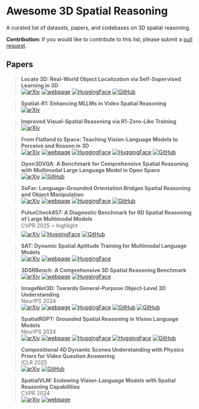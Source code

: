 # Awesome 3D Spatial Reasoning

A curated list of datasets, papers, and codebases on 3D spatial reasoning.

**Contribution:** If you would like to contribute to this list, please submit a [pull request](https://github.com/wufeim/awesome-3d-spatial-reasoning/pulls).

## Papers

> **Locate 3D: Real-World Object Localization via Self-Supervised Learning in 3D**<br/>
> [![arXiv](https://img.shields.io/badge/arXiv-2504.14151-b31b1b.svg)](https://arxiv.org/abs/2504.14151)
> [![webpage](https://img.shields.io/badge/webpage-9cf)](https://ai.meta.com/research/publications/locate-3d-real-world-object-localization-via-self-supervised-learning-in-3d/)
> [![HuggingFace](https://img.shields.io/badge/Hugging%20Face-locate--3d-FFD21E?logo=huggingface)](https://huggingface.co/facebook/locate-3d)
> [![GitHub](https://img.shields.io/badge/GitHub-locate--3d-000?logo=github&logoColor=fff)](https://github.com/facebookresearch/locate-3d)

> **Spatial-R1: Enhancing MLLMs in Video Spatial Reasoning**<br/>
> [![arXiv](https://img.shields.io/badge/arXiv-2504.01805-b31b1b.svg)](https://arxiv.org/abs/2504.01805)

> **Improved Visual-Spatial Reasoning via R1-Zero-Like Training**<br/>
> [![arXiv](https://img.shields.io/badge/arXiv-2504.00883-b31b1b.svg)](https://arxiv.org/abs/2504.00883)

> **From Flatland to Space: Teaching Vision-Language Models to Perceive and Reason in 3D**<br/>
> [![arXiv](https://img.shields.io/badge/arXiv-2503.22976-b31b1b.svg)](https://arxiv.org/abs/2503.22976)
> [![webpage](https://img.shields.io/badge/webpage-9cf)](https://fudan-zvg.github.io/spar/)
> [![HuggingFace](https://img.shields.io/badge/Hugging%20Face-SPAR--7M-FFD21E?logo=huggingface)](https://huggingface.co/datasets/jasonzhango/SPAR-7M)
> [![HuggingFace](https://img.shields.io/badge/Hugging%20Face-SPAR--Bench-FFD21E?logo=huggingface)](https://huggingface.co/datasets/jasonzhango/SPAR-Bench)
> [![GitHub](https://img.shields.io/badge/GitHub-spar-000?logo=github&logoColor=fff)](https://github.com/fudan-zvg/spar)

> **Open3DVQA: A Benchmark for Comprehensive Spatial Reasoning with Multimodal Large Language Model in Open Space**<br/>
> [![arXiv](https://img.shields.io/badge/arXiv-2503.11094-b31b1b.svg)](https://www.arxiv.org/abs/2503.11094)
> [![GitHub](https://img.shields.io/badge/GitHub-Open3DVQA-000?logo=github&logoColor=fff)](https://github.com/WeichenZh/Open3DVQA)

> **SoFar: Language-Grounded Orientation Bridges Spatial Reasoning and Object Manipulation**<br/>
> [![arXiv](https://img.shields.io/badge/arXiv-2502.13143-b31b1b.svg)](https://arxiv.org/abs/2502.13143)
> [![webpage](https://img.shields.io/badge/webpage-9cf)](https://qizekun.github.io/sofar/)
> [![HuggingFace](https://img.shields.io/badge/Hugging%20Face-sofar-FFD21E?logo=huggingface)](https://huggingface.co/collections/qizekun/sofar-67b511129d3146d28cea9920)
> [![GitHub](https://img.shields.io/badge/GitHub-SoFar-000?logo=github&logoColor=fff)](https://github.com/qizekun/SoFar)

> **PulseCheck457: A Diagnostic Benchmark for 6D Spatial Reasoning of Large Multimodal Models**<br/>
> CVPR 2025 ⭐️ highlight<br/>
> [![arXiv](https://img.shields.io/badge/arXiv-2502.08636-b31b1b.svg)](https://arxiv.org/abs/2502.08636)
> [![HuggingFace](https://img.shields.io/badge/Hugging%20Face-Spatial457-FFD21E?logo=huggingface)](https://huggingface.co/datasets/RyanWW/Spatial457)
> [![GitHub](https://img.shields.io/badge/GitHub-Spatial457-000?logo=github&logoColor=fff)](https://github.com/XingruiWang/Spatial457)

> **SAT: Dynamic Spatial Aptitude Training for Multimodal Language Models**<br/>
> [![arXiv](https://img.shields.io/badge/arXiv-2412.07755-b31b1b.svg)](https://arxiv.org/abs/2412.07755)
> [![webpage](https://img.shields.io/badge/webpage-9cf)](https://arijitray.com/SAT/)
> [![HuggingFace](https://img.shields.io/badge/Hugging%20Face-SAT-FFD21E?logo=huggingface)](https://huggingface.co/datasets/array/SAT)

> **3DSRBench: A Comprehensive 3D Spatial Reasoning Benchmark**<br/>
> [![arXiv](https://img.shields.io/badge/arXiv-2412.07825-b31b1b.svg)](https://arxiv.org/abs/2412.07825)
> [![webpage](https://img.shields.io/badge/webpage-9cf)](https://3dsrbench.github.io)
> [![HuggingFace](https://img.shields.io/badge/Hugging%20Face-3DSRBench-FFD21E?logo=huggingface)](https://huggingface.co/datasets/ccvl/3DSRBench)

> **ImageNet3D: Towards General-Purpose Object-Level 3D Understanding**<br/>
> NeurIPS 2024<br/>
> [![arXiv](https://img.shields.io/badge/arXiv-2406.09613-b31b1b.svg)](https://arxiv.org/abs/2406.09613)
> [![webpage](https://img.shields.io/badge/webpage-9cf)](https://imagenet3d.github.io)
> [![HuggingFace](https://img.shields.io/badge/Hugging%20Face-ImageNet3D-FFD21E?logo=huggingface)](https://huggingface.co/datasets/ccvl/ImageNet3D)
> [![GitHub](https://img.shields.io/badge/GitHub-imagenet3d-000?logo=github&logoColor=fff)](https://github.com/wufeim/imagenet3d)
> [![GitHub](https://img.shields.io/badge/GitHub-imagenet3d_exp-000?logo=github&logoColor=fff)](https://github.com/wufeim/imagenet3d_exp)

> **SpatialRGPT: Grounded Spatial Reasoning in Vision Language Models**<br/>
> NeurIPS 2024<br/>
> [![arXiv](https://img.shields.io/badge/arXiv-2406.01584-b31b1b.svg)](https://arxiv.org/abs/2406.01584)
> [![webpage](https://img.shields.io/badge/webpage-9cf)](https://www.anjiecheng.me/SpatialRGPT)
> [![HuggingFace](https://img.shields.io/badge/Hugging%20Face-OpenSpatialDataset-FFD21E?logo=huggingface)](https://huggingface.co/datasets/a8cheng/OpenSpatialDataset)
> [![HuggingFace](https://img.shields.io/badge/Hugging%20Face-SpatialRGPT--Bench-FFD21E?logo=huggingface)](https://huggingface.co/datasets/a8cheng/SpatialRGPT-Bench)
> [![GitHub](https://img.shields.io/badge/GitHub-SpatialRGPT-000?logo=github&logoColor=fff)](https://github.com/AnjieCheng/SpatialRGPT)

> **Compositional 4D Dynamic Scenes Understanding with Physics Priors for Video Question Answering**<br/>
> ICLR 2025<br/>
> [![arXiv](https://img.shields.io/badge/arXiv-2406.00622-b31b1b.svg)](https://arxiv.org/abs/2406.00622)
> [![GitHub](https://img.shields.io/badge/GitHub-DynSuperCLEVR-000?logo=github&logoColor=fff)](https://github.com/XingruiWang/DynSuperCLEVR)

> **SpatialVLM: Endowing Vision-Language Models with Spatial Reasoning Capabilities**<br/>
> CVPR 2024<br/>
> [![arXiv](https://img.shields.io/badge/arXiv-2401.12168-b31b1b.svg)](https://arxiv.org/abs/2401.12168)
> [![webpage](https://img.shields.io/badge/webpage-9cf)](https://spatial-vlm.github.io)
